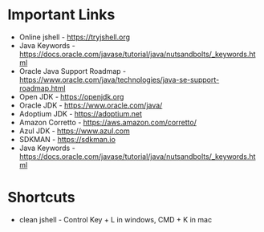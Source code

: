 
# Important Links
- Online jshell - https://tryjshell.org
- Java Keywords - https://docs.oracle.com/javase/tutorial/java/nutsandbolts/_keywords.html
- Oracle Java Support Roadmap - https://www.oracle.com/java/technologies/java-se-support-roadmap.html
- Open JDK - https://openjdk.org
- Oracle JDK - https://www.oracle.com/java/
- Adoptium JDK - https://adoptium.net
- Amazon Corretto - https://aws.amazon.com/corretto/
- Azul JDK - https://www.azul.com
- SDKMAN - https://sdkman.io
- Java Keywords - https://docs.oracle.com/javase/tutorial/java/nutsandbolts/_keywords.html

# Shortcuts
- clean jshell - Control Key + L in windows, CMD + K in mac

